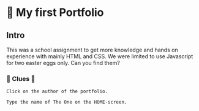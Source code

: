 # 🚀 My first Portfolio 

## Intro 

This was a school assignment to get more knowledge and hands on experience with mainly HTML and CSS. We were limited to use Javascript for two easter eggs only. Can you find them? 

### 🐣 Clues 🐇

    Click on the author of the portfolio.
    
    Type the name of The One on the HOME-screen.